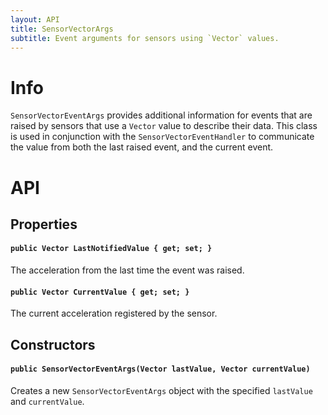 ```yaml
---
layout: API
title: SensorVectorArgs
subtitle: Event arguments for sensors using `Vector` values.
---
```


# Info

`SensorVectorEventArgs` provides additional information for events that are raised by sensors that use a `Vector` value to describe their data. This class is used in conjunction with the `SensorVectorEventHandler` to communicate the value from both the last raised event, and the current event.

# API

## Properties

#### `public Vector LastNotifiedValue { get; set; }`

The acceleration from the last time the event was raised.

#### `public Vector CurrentValue { get; set; }`

The current acceleration registered by the sensor.

## Constructors

#### `public SensorVectorEventArgs(Vector lastValue, Vector currentValue)`

Creates a new `SensorVectorEventArgs` object with the specified `lastValue` and `currentValue`.